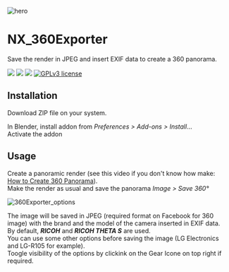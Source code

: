 ![hero](https://user-images.githubusercontent.com/54265936/216829891-21619a27-c8d1-4be5-be65-8234284eef4e.png)

# NX_360Exporter
Save the render in JPEG and insert EXIF data to create a 360 panorama.

<img src="https://img.shields.io/badge/Blender-2.8.0-green" /> <img src="https://img.shields.io/badge/Python-3.10-blue" /> <img src="https://img.shields.io/badge/Addon-1.0.0.Stable-orange" /> 
[![GPLv3 license](https://img.shields.io/badge/License-GPLv3-blue.svg)](http://perso.crans.org/besson/LICENSE.html)

## Installation
Download ZIP file on your system.

In Blender, install addon from _Preferences > Add-ons > Install_...  
Activate the addon

## Usage

Create a panoramic render (see this video if you don't know how make: [How to Create 360 Panorama](https://youtu.be/fFbV8qD0vXc)).  
Make the render as usual and save the panorama _Image > Save 360°_

![360Exporter_options](https://user-images.githubusercontent.com/54265936/216831011-b7b6ad49-064f-42e6-a82c-62ba5170f88f.png)

The image will be saved in JPEG (required format on Facebook for 360 image) with the brand and the model of the camera inserted in EXIF data.  
By default, _**RICOH**_ and _**RICOH THETA S**_ are used.  
You can use some other options before saving the image (LG Electronics and LG-R105 for example).  
Toogle visibility of the options by clickink on the Gear Icone on top right if required.
